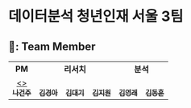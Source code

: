 # 데이터분석 청년인재 서울 3팀

## 👨‍: Team Member
<table algin="center">
   <tr>
      <td colspan="1" align="center"><strong>PM</strong></td>
      <td colspan="3" align="center"><strong>리서치</strong></td>
      <td colspan="2" align="center"><strong>분석</strong></td>
   </tr>
  <tr>
     <td align="center">
        <a href="https://github.com/keonju2"><><br /><sub><b>나건주</b></sub></a>
     </td>
    <td align="center">
    <a href="https://github.com/Kyeong-Ah"><br /><sub><b>김경아</b></sub></a><br />
    </td>
    <td align="center">
    <a href="https://github.com/Kimdaeki97"><br /><sub><b>김대기</b></sub></a><br />
    </td>
    <td align="center">
    <a href="https://github.com/jiwon517"><br /><sub><b>김지원</b></sub></a><br />
    </td>
    <td align="center">
    <a href="https://github.com/kimyoungraek"><br /><sub><b>김영래</b></sub></a><br />
    </td>
    <td align="center">
    <a href="https://github.com/deokbae11"><br /><sub><b>김동훈</b></sub></a><br />
    </td>
    
  <tr>
</table> 
